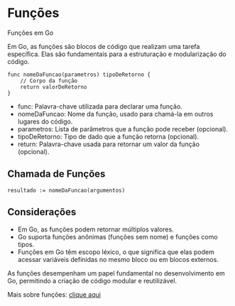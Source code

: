 # Funções 
Funções em Go

Em Go, as funções são blocos de código que realizam uma tarefa específica. Elas são fundamentais para a estruturação e modularização do código.

```
func nomeDaFuncao(parametros) tipoDeRetorno {
    // Corpo da função
    return valorDeRetorno
}
```

- func: Palavra-chave utilizada para declarar uma função.
- nomeDaFuncao: Nome da função, usado para chamá-la em outros lugares do código.
- parametros: Lista de parâmetros que a função pode receber (opcional).
- tipoDeRetorno: Tipo de dado que a função retorna (opcional).
- return: Palavra-chave usada para retornar um valor da função (opcional).

## Chamada de Funções 

```
resultado := nomeDaFuncao(argumentos)
```

## Considerações

- Em Go, as funções podem retornar múltiplos valores.
- Go suporta funções anônimas (funções sem nome) e funções como tipos.
- Funções em Go têm escopo léxico, o que significa que elas podem acessar variáveis definidas no mesmo bloco ou em blocos externos.

As funções desempenham um papel fundamental no desenvolvimento em Go, permitindo a criação de código modular e reutilizável.

Mais sobre funções: [clique aqui](https://github.com/brunobarros2093/golang4noobs/tree/main/11%20-%20%20Funcoes%20pt%202)